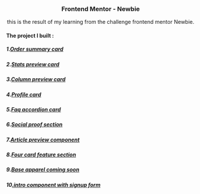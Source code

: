 <h3 align="center">Frontend Mentor - Newbie</h3>

<p align="center">this is the result of my learning from the challenge frontend mentor Newbie.</p>

<h4> The project I built :</h4>

##### 1.[Order summary card](https://github.com/PangestuNcp/Frontend-Mentor/tree/main/Frontend%20Mentor%20-%20Newbie/1.Order%20summary%20card) 
##### 2.[Stats preview card](https://github.com/PangestuNcp/Frontend-Mentor/tree/main/Frontend%20Mentor%20-%20Newbie/2.Stats%20preview%20card)
##### 3.[Column preview card](https://github.com/PangestuNcp/Frontend-Mentor/tree/main/Frontend%20Mentor%20-%20Newbie/3.Column%20preview%20card)
##### 4.[Profile card](https://github.com/PangestuNcp/Frontend-Mentor/tree/main/Frontend%20Mentor%20-%20Newbie/4.Profile%20card)
##### 5.[Faq accordion card](https://github.com/PangestuNcp/Frontend-Mentor/tree/main/Frontend%20Mentor%20-%20Newbie/5.Faq%20accordion%20card)
##### 6.[Social proof section](https://github.com/PangestuNcp/Frontend-Mentor/tree/main/Frontend%20Mentor%20-%20Newbie/6.Social%20proof%20section)
##### 7.[Article preview component](https://github.com/PangestuNcp/Frontend-Mentor/tree/main/Frontend%20Mentor%20-%20Newbie/7.Article%20preview%20component)
##### 8.[Four card feature section](https://github.com/PangestuNcp/Frontend-Mentor/tree/main/Frontend%20Mentor%20-%20Newbie/8.Four%20card%20feature%20section)
##### 9.[Base apparel coming soon](https://github.com/PangestuNcp/Frontend-Mentor/tree/main/Frontend%20Mentor%20-%20Newbie/9.Base%20apparel%20coming%20soon)
##### 10[.intro component with signup form](https://github.com/PangestuNcp/Frontend-Mentor/tree/main/Frontend%20Mentor%20-%20Newbie/10.intro%20component%20with%20signup%20form)
